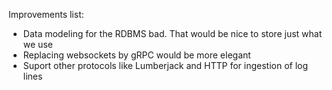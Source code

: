 Improvements list:

- Data modeling for the RDBMS bad. That would be nice to store just what we use
- Replacing websockets by gRPC would be more elegant
- Suport other protocols like Lumberjack and HTTP for ingestion of log lines
